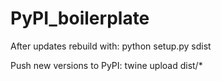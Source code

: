 # PyPI_boilerplate

After updates rebuild with:
  python setup.py sdist

Push new versions to PyPI:
  twine upload dist/*
